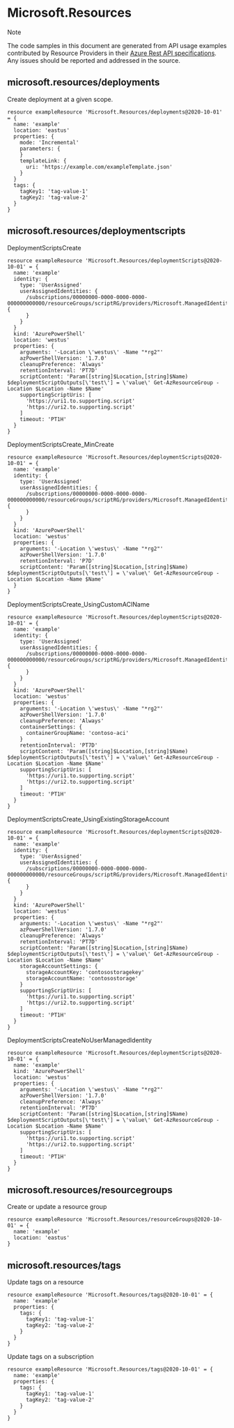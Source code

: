 # Microsoft.Resources
  
> [!NOTE]
> The code samples in this document are generated from API usage examples contributed by Resource Providers in their [Azure Rest API specifications](https://github.com/Azure/azure-rest-api-specs). Any issues should be reported and addressed in the source.


## microsoft.resources/deployments

Create deployment at a given scope.
```bicep
resource exampleResource 'Microsoft.Resources/deployments@2020-10-01' = {
  name: 'example'
  location: 'eastus'
  properties: {
    mode: 'Incremental'
    parameters: {
    }
    templateLink: {
      uri: 'https://example.com/exampleTemplate.json'
    }
  }
  tags: {
    tagKey1: 'tag-value-1'
    tagKey2: 'tag-value-2'
  }
}
```

## microsoft.resources/deploymentscripts

DeploymentScriptsCreate
```bicep
resource exampleResource 'Microsoft.Resources/deploymentScripts@2020-10-01' = {
  name: 'example'
  identity: {
    type: 'UserAssigned'
    userAssignedIdentities: {
      /subscriptions/00000000-0000-0000-0000-000000000000/resourceGroups/scriptRG/providers/Microsoft.ManagedIdentity/userAssignedIdentities/uai: {
      }
    }
  }
  kind: 'AzurePowerShell'
  location: 'westus'
  properties: {
    arguments: '-Location \'westus\' -Name "*rg2"'
    azPowerShellVersion: '1.7.0'
    cleanupPreference: 'Always'
    retentionInterval: 'PT7D'
    scriptContent: 'Param([string]$Location,[string]$Name) $deploymentScriptOutputs[\'test\'] = \'value\' Get-AzResourceGroup -Location $Location -Name $Name'
    supportingScriptUris: [
      'https://uri1.to.supporting.script'
      'https://uri2.to.supporting.script'
    ]
    timeout: 'PT1H'
  }
}
```

DeploymentScriptsCreate_MinCreate
```bicep
resource exampleResource 'Microsoft.Resources/deploymentScripts@2020-10-01' = {
  name: 'example'
  identity: {
    type: 'UserAssigned'
    userAssignedIdentities: {
      /subscriptions/00000000-0000-0000-0000-000000000000/resourceGroups/scriptRG/providers/Microsoft.ManagedIdentity/userAssignedIdentities/uai: {
      }
    }
  }
  kind: 'AzurePowerShell'
  location: 'westus'
  properties: {
    arguments: '-Location \'westus\' -Name "*rg2"'
    azPowerShellVersion: '1.7.0'
    retentionInterval: 'P7D'
    scriptContent: 'Param([string]$Location,[string]$Name) $deploymentScriptOutputs[\'test\'] = \'value\' Get-AzResourceGroup -Location $Location -Name $Name'
  }
}
```

DeploymentScriptsCreate_UsingCustomACIName
```bicep
resource exampleResource 'Microsoft.Resources/deploymentScripts@2020-10-01' = {
  name: 'example'
  identity: {
    type: 'UserAssigned'
    userAssignedIdentities: {
      /subscriptions/00000000-0000-0000-0000-000000000000/resourceGroups/scriptRG/providers/Microsoft.ManagedIdentity/userAssignedIdentities/uai: {
      }
    }
  }
  kind: 'AzurePowerShell'
  location: 'westus'
  properties: {
    arguments: '-Location \'westus\' -Name "*rg2"'
    azPowerShellVersion: '1.7.0'
    cleanupPreference: 'Always'
    containerSettings: {
      containerGroupName: 'contoso-aci'
    }
    retentionInterval: 'PT7D'
    scriptContent: 'Param([string]$Location,[string]$Name) $deploymentScriptOutputs[\'test\'] = \'value\' Get-AzResourceGroup -Location $Location -Name $Name'
    supportingScriptUris: [
      'https://uri1.to.supporting.script'
      'https://uri2.to.supporting.script'
    ]
    timeout: 'PT1H'
  }
}
```

DeploymentScriptsCreate_UsingExistingStorageAccount
```bicep
resource exampleResource 'Microsoft.Resources/deploymentScripts@2020-10-01' = {
  name: 'example'
  identity: {
    type: 'UserAssigned'
    userAssignedIdentities: {
      /subscriptions/00000000-0000-0000-0000-000000000000/resourceGroups/scriptRG/providers/Microsoft.ManagedIdentity/userAssignedIdentities/uai: {
      }
    }
  }
  kind: 'AzurePowerShell'
  location: 'westus'
  properties: {
    arguments: '-Location \'westus\' -Name "*rg2"'
    azPowerShellVersion: '1.7.0'
    cleanupPreference: 'Always'
    retentionInterval: 'PT7D'
    scriptContent: 'Param([string]$Location,[string]$Name) $deploymentScriptOutputs[\'test\'] = \'value\' Get-AzResourceGroup -Location $Location -Name $Name'
    storageAccountSettings: {
      storageAccountKey: 'contosostoragekey'
      storageAccountName: 'contosostorage'
    }
    supportingScriptUris: [
      'https://uri1.to.supporting.script'
      'https://uri2.to.supporting.script'
    ]
    timeout: 'PT1H'
  }
}
```

DeploymentScriptsCreateNoUserManagedIdentity
```bicep
resource exampleResource 'Microsoft.Resources/deploymentScripts@2020-10-01' = {
  name: 'example'
  kind: 'AzurePowerShell'
  location: 'westus'
  properties: {
    arguments: '-Location \'westus\' -Name "*rg2"'
    azPowerShellVersion: '1.7.0'
    cleanupPreference: 'Always'
    retentionInterval: 'PT7D'
    scriptContent: 'Param([string]$Location,[string]$Name) $deploymentScriptOutputs[\'test\'] = \'value\' Get-AzResourceGroup -Location $Location -Name $Name'
    supportingScriptUris: [
      'https://uri1.to.supporting.script'
      'https://uri2.to.supporting.script'
    ]
    timeout: 'PT1H'
  }
}
```

## microsoft.resources/resourcegroups

Create or update a resource group
```bicep
resource exampleResource 'Microsoft.Resources/resourceGroups@2020-10-01' = {
  name: 'example'
  location: 'eastus'
}
```

## microsoft.resources/tags

Update tags on a resource
```bicep
resource exampleResource 'Microsoft.Resources/tags@2020-10-01' = {
  name: 'example'
  properties: {
    tags: {
      tagKey1: 'tag-value-1'
      tagKey2: 'tag-value-2'
    }
  }
}
```

Update tags on a subscription
```bicep
resource exampleResource 'Microsoft.Resources/tags@2020-10-01' = {
  name: 'example'
  properties: {
    tags: {
      tagKey1: 'tag-value-1'
      tagKey2: 'tag-value-2'
    }
  }
}
```
